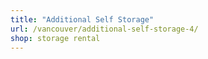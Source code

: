 ```yaml
---
title: "Additional Self Storage"
url: /vancouver/additional-self-storage-4/
shop: storage rental
---
```


